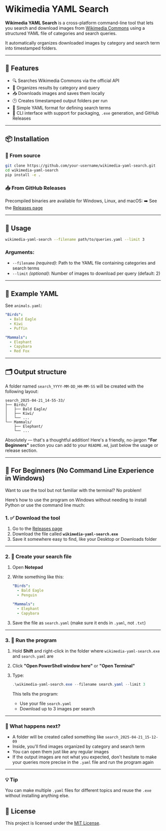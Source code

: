 # Wikimedia YAML Search

**Wikimedia YAML Search** is a cross-platform command-line tool that lets you search and download images from [Wikimedia Commons](https://commons.wikimedia.org/) using a structured YAML file of categories and search queries.

It automatically organizes downloaded images by category and search term into timestamped folders.

---

## 🚀 Features

- 🔍 Searches Wikimedia Commons via the official API
- 📁 Organizes results by category and query
- 📥 Downloads images and saves them locally
- 🕒 Creates timestamped output folders per run
- 🧾 Simple YAML format for defining search terms
- 🐍 CLI interface with support for packaging, `.exe` generation, and GitHub Releases

---

## 📦 Installation

### 🔧 From source

```bash
git clone https://github.com/your-username/wikimedia-yaml-search.git
cd wikimedia-yaml-search
pip install -e .
```

### 📥 From GitHub Releases

Precompiled binaries are available for Windows, Linux, and macOS:
➡️ See the [Releases page](https://github.com/NormannR/wikimedia-yaml-search/releases)

---

## 🧰 Usage

```bash
wikimedia-yaml-search --filename path/to/queries.yaml --limit 3
```

### Arguments:
- `--filename` *(required)*: Path to the YAML file containing categories and search terms
- `--limit` *(optional)*: Number of images to download per query (default: 2)

---

## 🧾 Example YAML

See `animals.yaml`:
```yaml
"Birds":
  - Bald Eagle
  - Kiwi
  - Puffin

"Mammals":
  - Elephant
  - Capybara
  - Red Fox
```

---

## 🗂 Output structure

A folder named `search_YYYY-MM-DD_HH-MM-SS` will be created with the following layout:

```
search_2025-04-21_14-55-33/
├── Birds/
│   ├── Bald Eagle/
│   ├── Kiwi/
│   └── ...
└── Mammals/
    ├── Elephant/
    └── ...
```

Absolutely — that's a thoughtful addition! Here's a friendly, no-jargon **"For Beginners"** section you can add to your `README.md`, just below the usage or release section.

---

## 🐣 For Beginners (No Command Line Experience in Windows)

Want to use the tool but not familiar with the terminal? No problem!

Here’s how to use the program on Windows without needing to install Python or use the command line much:

### 1. ✅ **Download the tool**

1. Go to the [Releases page](https://github.com/NormannR/wikimedia-yaml-search/releases)
2. Download the file called **`wikimedia-yaml-search.exe`**
3. Save it somewhere easy to find, like your Desktop or Downloads folder

---

### 2. 📝 **Create your search file**

1. Open **Notepad**
2. Write something like this:

    ```yaml
    "Birds":
      - Bald Eagle
      - Penguin

    "Mammals":
      - Elephant
      - Capybara
    ```

3. Save the file as `search.yaml` (make sure it ends in `.yaml`, not `.txt`)

---

### 3. 🚀 **Run the program**

1. Hold **Shift** and right-click in the folder where `wikimedia-yaml-search.exe` and `search.yaml` are
2. Click **"Open PowerShell window here"** or **"Open Terminal"**
3. Type:

    ```powershell
    .\wikimedia-yaml-search.exe --filename search.yaml --limit 3
    ```

    This tells the program:
    - Use your file `search.yaml`
    - Download up to 3 images per search

---

### 🧾 What happens next?

- A folder will be created called something like `search_2025-04-21_15-12-09`
- Inside, you'll find images organized by category and search term
- You can open them just like any regular images
- If the output images are not what you expected, don't hesitate to make your queries more precise in the `.yaml` file and run the program again

---

### 💡 Tip

You can make multiple `.yaml` files for different topics and reuse the `.exe` without installing anything else.

## 📄 License

This project is licensed under the [MIT License](LICENSE).